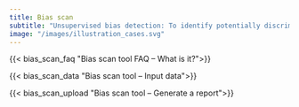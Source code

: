 ```yaml
---
title: Bias scan
subtitle: "Unsupervised bias detection: To identify potentially discriminated groups of similar users in AI systems. Working in tandem with a qualitative approach to assess identified quantitative disparities."
image: "/images/illustration_cases.svg"
---
```

{{< bias_scan_faq "Bias scan tool FAQ – What is it?">}} 

{{< bias_scan_data "Bias scan tool – Input data">}} 

{{< bias_scan_upload "Bias scan tool – Generate a report">}} 